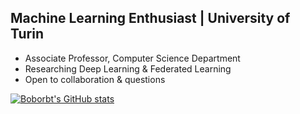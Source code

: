 ## Machine Learning Enthusiast | University of Turin

- Associate Professor, Computer Science Department
- Researching Deep Learning & Federated Learning
- Open to collaboration & questions

[![Boborbt's GitHub stats](https://github-readme-stats.vercel.app/api?username=boborbt)](https://github.com/anuraghazra/github-readme-stats)
